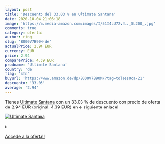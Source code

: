 ```yaml
---
layout: post
title: 'Descuento del 33.03 % en Ultimate Santana'
date: 2020-10-04 21:06:18
image: 'https://m.media-amazon.com/images/I/51I4cU72vhL._SL200_.jpg'
comments: true
category: ofertas
author: ring
slug: 'B000V7B90M-de'
actualPrice: 2.94 EUR
currency: EUR
price: 2.94
comparePrice: 4.39 EUR
prodname: 'Ultimate Santana'
country: 'de'
flag: '🇩🇪'
buyurl: 'https://www.amazon.de/dp/B000V7B90M/?tag=tolees0ca-21'
descuento: '33.03'
average: '2.94'
---
```


Tienes [Ultimate Santana](https://www.amazon.de/dp/B000V7B90M/?tag=tolees0ca-21) con un 33.03 % de descuento con precio de oferta de 2.94 EUR (original: 4.39 EUR) en el siguiente enlace!

[![Ultimate Santana](https://m.media-amazon.com/images/I/51I4cU72vhL._SL200_.jpg)](https://www.amazon.de/dp/B000V7B90M/?tag=tolees0ca-21)

ℹ️:


[Accede a la oferta!!](https://www.amazon.de/dp/B000V7B90M/?tag=tolees0ca-21)
